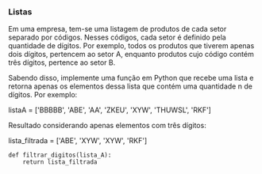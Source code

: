 ### Listas

Em uma empresa, tem-se uma listagem de produtos de cada setor separado por códigos. Nesses códigos, cada setor é definido pela quantidade de dígitos. Por exemplo, todos os produtos que tiverem apenas dois dígitos, pertencem ao setor A, enquanto produtos cujo código contém três dígitos, pertence ao setor B.

Sabendo disso, implemente uma função em Python que recebe uma lista e retorna apenas os elementos dessa lista que contém uma quantidade n de dígitos. Por exemplo:

listaA = ['BBBBB', 'ABE', 'AA', 'ZKEU', 'XYW', 'THUWSL', 'RKF']

Resultado considerando apenas elementos com três dígitos:

lista_filtrada = ['ABE', 'XYW', 'XYW', 'RKF']

```
def filtrar_digitos(lista_A):
    return lista_filtrada
```